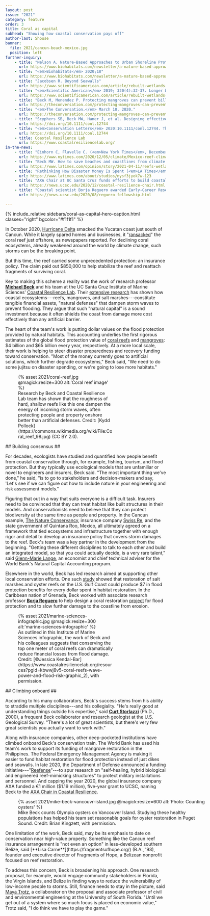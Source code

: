 ```yaml
---
layout: post
issue: "2021"
category: feature
order: 3
title: Coral as capital
subhead: "Showing how coastal conservation pays off"
author-last: Shouse
banner:
  file: 2021/cancun-beach-mexico.jpg
  position: left
further-inquiry:
    - title: "Nelson A. Nature-Based Approaches to Urban Shoreline Protection"
      url: https://www.biohabitats.com/newsletter/a-nature-based-approaches-to-urban-shoreline-protection/expert-qa-dr-michael-beck/
    - title: "<em>Biohabitats</em> 2020;18"
      url: https://www.biohabitats.com/newsletter/a-nature-based-approaches-to-urban-shoreline-protection/expert-qa-dr-michael-beck/
    - title: "Jacobsen R. Beyond Seawalls"
      url: https://www.scientificamerican.com/article/rebuilt-wetlands-can-protect-shorelines-better-than-walls/
    - title: "<em>Scientific American</em> 2019; 320(4):32-37. Longer but very readable article focused on the benefits of rebuilt wetlands."
      url: https://www.scientificamerican.com/article/rebuilt-wetlands-can-protect-shorelines-better-than-walls/
    - title: "Beck M, Menendez P. Protecting mangroves can prevent billions of dollars in global flooding damage every year"
      url: https://theconversation.com/protecting-mangroves-can-prevent-billions-of-dollars-in-global-flooding-damage-every-year-132424
    - title: "<em>The Conversation.</em> March 10, 2020."
      url: https://theconversation.com/protecting-mangroves-can-prevent-billions-of-dollars-in-global-flooding-damage-every-year-132424
    - title: "Scyphers SB, Beck MW, Haner J, et al. Designing effective incentives to reverse coastal habitat degradation along residential shorelines"
      url: https://doi.org/10.1111/conl.12744
    - title: "<em>Conservation Letters</em> 2020:10.1111/conl.12744. This scientific article looks at [the attitudes, beliefs, and decisions of waterfront homeowners with a goal of identifying effective incentives for living shorelines.]"
      url: https://doi.org/10.1111/conl.12744
    - title: Coastal Resilience Lab
      url: https://www.coastalresiliencelab.org/
in-the-news:
    - title: "Einhorn C, Flavelle C. (<em>New York Times</em>, December 2020)"
      url: https://www.nytimes.com/2020/12/05/climate/Mexico-reef-climate-change.html?referringSource=articleShare
    - title: "Beck MW. How to save beaches and coastlines from climate change disasters"
      url: https://www.latimes.com/opinion/story/2021-04-11/reefs-wetlands-mangrove-coastline-defense-restoration
    - title: "Rethinking How Disaster Money Is Spent (<em>LA Times</em>, April 2021)"
      url: https://www.latimes.com/about/studios/nysf3jyok7w-123
    - title: "AXA Chair at UC Santa Cruz funds efforts to build coastal resilience naturally. (UCSC News, December 2020)"
      url: https://news.ucsc.edu/2020/12/coastal-resilience-chair.html
    - title: "Coastal scientist Borja Reguero awarded Early-Career Research Fellowship (UCSC News, August 2020)"
      url: https://news.ucsc.edu/2020/08/reguero-fellowship.html

---
```

{% include_relative sidebars/coral-as-capital-hero-caption.html classes="right" bgcolor="#f1f1f1" %}

In October 2020, [Hurricane Delta](https://www.washingtonpost.com/weather/2020/10/12/hurricane-delta-winds-surge-rain/) smacked the Yucatan coast just south of Cancun. While it largely spared homes and businesses, it "[ransacked](https://www.nytimes.com/2020/12/05/climate/Mexico-reef-climate-change.html)" the coral reef just offshore, as newspapers reported. For declining coral ecosystems, already weakened around the world by climate change, such storms can be the breaking point.

But this time, the reef carried some unprecedented protection: an insurance policy. The claim paid out \$850,000 to help stabilize the reef and reattach fragments of surviving coral.

Key to making this scheme a reality was the work of research professor [**Michael Beck**](https://ims-new.ucsc.edu/people/affiliated-faculty.php?uid=mwbeck) and his team at the UC Santa Cruz Institute of Marine Sciences' [Coastal Resilience Lab](https://www.coastalresiliencelab.org/). Their [extensive research](https://www.coastalresiliencelab.org/) has shown how coastal ecosystems---reefs, mangroves, and salt marshes---constitute tangible financial assets, "natural defenses" that dampen storm waves to prevent flooding. They argue that such "natural capital" is a sound investment because it often shields the coast from damage more cost effectively than any artificial barrier.

The heart of the team's work is putting dollar values on the flood protection provided by natural habitats. This accounting underlies the first rigorous estimates of the global flood protection value of [coral reefs](<https://www.nature.com/articles/s41467-018-04568-z#MOESM1>) and [mangroves](https://www.nature.com/articles/s41598-020-61136-6): \$4 billion and \$65 billion every year, respectively. At a more local scale, their work is helping to steer disaster preparedness and recovery funding toward conservation. "Most of the money currently goes to artificial solutions, which further degrade ecosystems," Beck said, "We need to do some jujitsu on disaster spending, or we're going to lose more habitats."
<figure class="left" style="width:300px;">
  {% asset 2021/coral-reef.jpg @magick:resize=300 alt:'Coral reef image' %}<figcaption markdown="span">Research by Beck and Coastal Resilience Lab team has shown that the roughness of hard, shallow reefs like this one dampen the energy of incoming storm waves, often protecting people and property onshore better than artificial defenses. Credit: [Kydd Pollock](https://commons.wikimedia.org/wiki/File:Coral_reef_98.jpg) (CC BY 2.0).</figcaption>
</figure>
## Building consensus ##

For decades, ecologists have studied and quantified how people benefit from coastal conservation through, for example, fishing, tourism, and flood protection. But they typically use ecological models that are unfamiliar or novel to engineers and insurers, Beck said. "The most important thing we've done," he said, "is to go to stakeholders and decision-makers and say, 'Let's see if we can figure out how to include nature in your engineering and risk assessment models."

Figuring that out in a way that suits everyone is a difficult task. Insurers need to be convinced that they can treat habitat like built structures in their models. And conservationists need to believe that they can protect biodiversity at the same time as people and property. In the Cancun example, [The Nature Conservancy](https://www.nature.org/en-us/), insurance company [Swiss Re](https://www.swissre.com/), and the state government of Quintana Roo, Mexico, all ultimately agreed on a framework that tied ecosystems and infrastructure together with enough rigor and detail to develop an insurance policy that covers storm damages to the reef. Beck's team was a key partner in the development from the beginning. "Getting these different disciplines to talk to each other and build an integrated model, so that you could actually decide, is a very rare talent," said [Glenn-Marie Lange](https://blogs.worldbank.org/team/glenn-marie-lange), an economist and chief technical adviser for the World Bank's Natural Capital Accounting program.

Elsewhere in the world, Beck has led research aimed at supporting other local conservation efforts. One such [study](https://journals.plos.org/plosone/article?id=10.1371/journal.pone.0192132) showed that restoration of salt marshes and oyster reefs on the U.S. Gulf Coast could produce \$7 in flood protection benefits for every dollar spent in habitat restoration. In the Caribbean nation of Grenada, Beck worked with associate research professor [**Borja Reguero**](https://news.ucsc.edu/2020/08/reguero-fellowship.html) to help design a coral restoration [project](https://news.ucsc.edu/2018/02/coral-reefs.html) for flood protection and to slow further damage to the coastline from erosion.
<figure class="" style="width:300px;">
  {% asset 2021/marine-sciences-infographic.jpg @magick:resize=300 alt:'marine-sciences-infographic' %}<figcaption markdown="span">As outlined in this Institute of Marine Sciences infographic, the work of Beck and his colleagues suggests that conserving the top one meter of coral reefs can dramatically reduce financial losses from flood damage. Credit: [©Jessica Kendal-Bar](https://www.coastalresiliencelab.org/resources?pgid=kbwwj8v5-coral-reefs-wave-power-and-flood-risk-graphic_2), with permission.</figcaption>
</figure>
## Climbing onboard ##

According to his many collaborators, Beck's success stems from his ability to straddle multiple disciplines---and his collegiality. "He's really good at understanding things outside his expertise," said [**Curt Storlazzi**](https://www.usgs.gov/staff-profiles/curt-storlazzi?qt-staff_profile_science_products=0#qt-staff_profile_science_products) (Ph.D., 2000), a frequent Beck collaborator and research geologist at the U.S. Geological Survey. "There\'s a lot of great scientists, but there's very few great scientists you actually want to work with."

Along with insurance companies, other deep-pocketed institutions have climbed onboard Beck's conservation train. The World Bank has used his team's work to support its funding of mangrove restoration in the Philippines. The Federal Emergency Management Agency is making it easier to fund habitat restoration for flood protection instead of just dikes and seawalls. In late 2020, the Department of Defense announced a funding initiative---"[Reefense](https://www.darpa.mil/news-events/2020-12-17)"---to spur research on "self-healing, hybrid biological and engineered reef-mimicking structures" to protect military installations and personnel. And capping the year 2020, the global insurance company AXA funded a €1 million (\$1.19 million), five-year grant to UCSC, naming Beck to the [AXA Chair in Coastal Resilience](https://news.ucsc.edu/2020/12/coastal-resilience-chair.html).

<figure class="" style="width:600px;">
  {% asset 2021/mike-beck-vancouvr-island.jpg @magick:resize=600 alt:'Photo: Counting oysters' %}<figcaption markdown="span">Mike Beck counts Olympia oysters on Vancouver Island. Studying these healthy populations has helped his team set reasonable goals for oyster restoration in Puget Sound. Credit: Brian Kingzett, with permission.</figcaption>
</figure>
One limitation of the work, Beck said, may be its emphasis to date on conservation near high-value property. Something like the Cancun reef insurance arrangement is "not even an option" in less-developed southern Belize, said [**Lisa Carne**](https://fragmentsofhope.org/) (B.A., '93), founder and executive director of Fragments of Hope, a Belizean nonprofit focused on reef restoration.

To address this concern, Beck is broadening his approach. One research proposal, for example, would engage community stakeholders in Florida, the Virgin Islands, and Belize in finding ways to reduce the vulnerability of low-income people to storms. Still, finance needs to stay in the picture, said [Maya Trotz](https://waterinstitute.usf.edu/bio/263/maya-trotz), a collaborator on the proposal and associate professor of civil and environmental engineering at the University of South Florida. "Until we get out of a system where so much focus is placed on economic value," Trotz said, "I do think we have to play the game."
